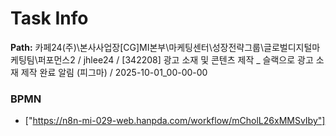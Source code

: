 # Task Info

**Path:** 카페24(주)\본사사업장\[CG]MI본부\마케팅센터\성장전략그룹\글로벌디지털마케팅팀\퍼포먼스2 / jhlee24 / [342208] 광고 소재 및 콘텐츠 제작 _ 슬랙으로 광고 소재 제작 완료 알림 (피그마) / 2025-10-01_00-00-00

### BPMN
- ["https://n8n-mi-029-web.hanpda.com/workflow/mCholL26xMMSvIby"]

